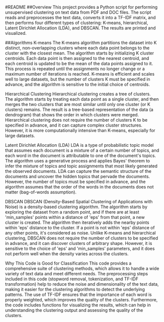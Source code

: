 #README
##Overview
This project provides a Python script for performing unsupervised clustering on text data from PDF and DOC files. The script reads and preprocesses the text data, converts it into a TF-IDF matrix, and then performs four different types of clustering: K-means, hierarchical, Latent Dirichlet Allocation (LDA), and DBSCAN. The results are printed and visualized.

##Algorithms
K-means
The K-means algorithm partitions the dataset into K distinct, non-overlapping clusters where each data point belongs to the cluster with the closest mean. The algorithm starts by initializing K cluster centroids. Each data point is then assigned to the nearest centroid, and each centroid is updated to be the mean of the data points assigned to it. This process is repeated until the assignments no longer change or a maximum number of iterations is reached. K-means is efficient and scales well to large datasets, but the number of clusters K must be specified in advance, and the algorithm is sensitive to the initial choice of centroids.

Hierarchical Clustering
Hierarchical clustering creates a tree of clusters. The algorithm starts by treating each data point as a single cluster, and then merges the two clusters that are most similar until only one cluster (or K clusters) remains. The result is a tree-based representation of the data (a dendrogram) that shows the order in which clusters were merged. Hierarchical clustering does not require the number of clusters K to be specified in advance, and it can capture complex cluster structures. However, it is more computationally intensive than K-means, especially for large datasets.

Latent Dirichlet Allocation (LDA)
LDA is a type of probabilistic topic model that assumes each document is a mixture of a certain number of topics, and each word in the document is attributable to one of the document's topics. The algorithm uses a generative process and applies Bayes' theorem to infer the mixture of topics and topic assignments that most likely generated the observed documents. LDA can capture the semantic structure of the documents and uncover the hidden topics that pervade the documents. However, the number of topics must be specified in advance, and the algorithm assumes that the order of the words in the documents does not matter (bag-of-words assumption).

DBSCAN
DBSCAN (Density-Based Spatial Clustering of Applications with Noise) is a density-based clustering algorithm. The algorithm starts by exploring the dataset from a random point, and if there are at least 'min_samples' points within a distance of 'eps' from that point, a new cluster is created. The algorithm then iteratively adds the nearby points within 'eps' distance to the cluster. If a point is not within 'eps' distance of any other points, it's considered as noise. Unlike K-means and hierarchical clustering, DBSCAN does not require the number of clusters to be specified in advance, and it can discover clusters of arbitrary shape. However, it is sensitive to the choice of 'eps' and 'min_samples' parameters, and it does not perform well when the density varies across the clusters.

Why This Code is Good for Classification
This code provides a comprehensive suite of clustering methods, which allows it to handle a wide variety of text data and meet different needs. The preprocessing steps included in this code (stopword removal, tokenization, and TF-IDF transformation) help to reduce the noise and dimensionality of the text data, making it easier for the clustering algorithms to detect the underlying patterns. The use of TF-IDF ensures that the importance of each word is properly weighted, which improves the quality of the clusters. Furthermore, the code includes functions for visualizing the results, which can help in understanding the clustering output and assessing the quality of the clusters.




